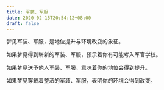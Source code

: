 ```yaml
---
title: 军装、军服
date: 2020-02-15T20:54:12+08:00
draft: false
---
```


梦见军装、军服，是地位提升与环境改变的象征。

如果梦见得到崭新的军装、军服，预示着你有可能考入军官学校。

如果梦见送予他人军装、军服，意味着你的地位会得到提升。

如果梦见穿戴着整洁的军装、军服，表明你的环境会得到改变。

